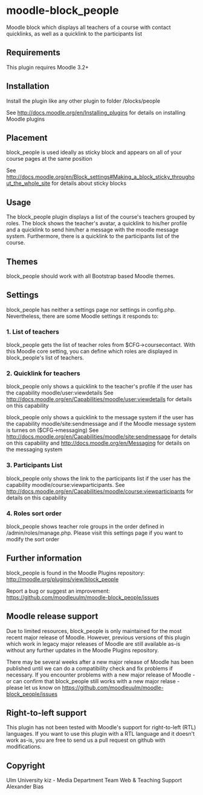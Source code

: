 moodle-block_people
===================

Moodle block which displays all teachers of a course with contact quicklinks, as well as a quicklink to the participants list


Requirements
------------

This plugin requires Moodle 3.2+


Installation
------------

Install the plugin like any other plugin to folder
/blocks/people

See http://docs.moodle.org/en/Installing_plugins for details on installing Moodle plugins


Placement
---------

block_people is used ideally as sticky block and appears on all of your course pages at the same position

See http://docs.moodle.org/en/Block_settings#Making_a_block_sticky_throughout_the_whole_site for details about sticky blocks


Usage
-----

The block_people plugin displays a list of the course's teachers grouped by roles. The block shows the teacher's avatar, a quicklink to his/her profile and a quicklink to send him/her a message with the moodle message system. Furthermore, there is a quicklink to the participants list of the course.


Themes
------

block_people should work with all Bootstrap based Moodle themes.


Settings
--------

block_people has neither a settings page nor settings in config.php. Nevertheless, there are some Moodle settings it responds to:

### 1. List of teachers

block_people gets the list of teacher roles from $CFG->coursecontact. With this Moodle core setting, you can define which roles are displayed in block_people's list of teachers.

### 2. Quicklink for teachers

block_people only shows a quicklink to the teacher's profile if the user has the capability moodle/user:viewdetails
See http://docs.moodle.org/en/Capabilities/moodle/user:viewdetails for details on this capability

block_people only shows a quicklink to the message system if the user has the capability moodle/site:sendmessage and if the Moodle message system is turnes on ($CFG->messaging)
See http://docs.moodle.org/en/Capabilities/moodle/site:sendmessage for details on this capability and http://docs.moodle.org/en/Messaging for details on the messaging system

### 3. Participants List

block_people only shows the link to the participants list if the user has the capability moodle/course:viewparticipants.
See http://docs.moodle.org/en/Capabilities/moodle/course:viewparticipants for details on this capability

### 4. Roles sort order

block_people shows teacher role groups in the order defined in /admin/roles/manage.php. Please visit this settings page if you want to modify the sort order


Further information
-------------------

block_people is found in the Moodle Plugins repository: http://moodle.org/plugins/view/block_people

Report a bug or suggest an improvement: https://github.com/moodleuulm/moodle-block_people/issues


Moodle release support
----------------------

Due to limited resources, block_people is only maintained for the most recent major release of Moodle. However, previous versions of this plugin which work in legacy major releases of Moodle are still available as-is without any further updates in the Moodle Plugins repository.

There may be several weeks after a new major release of Moodle has been published until we can do a compatibility check and fix problems if necessary. If you encounter problems with a new major release of Moodle - or can confirm that block_people still works with a new major relase - please let us know on https://github.com/moodleuulm/moodle-block_people/issues


Right-to-left support
---------------------

This plugin has not been tested with Moodle's support for right-to-left (RTL) languages.
If you want to use this plugin with a RTL language and it doesn't work as-is, you are free to send us a pull request on
github with modifications.


Copyright
---------

Ulm University
kiz - Media Department
Team Web & Teaching Support
Alexander Bias

